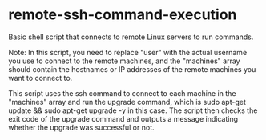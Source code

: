 # remote-ssh-command-execution
Basic shell script that connects to remote Linux servers to run commands.

Note: In this script, you need to replace "user" with the actual username you use to connect to the remote machines, and the "machines" array should contain the hostnames or IP addresses of the remote machines you want to connect to.

This script uses the ssh command to connect to each machine in the "machines" array and run the upgrade command, which is sudo apt-get update && sudo apt-get upgrade -y in this case. The script then checks the exit code of the upgrade command and outputs a message indicating whether the upgrade was successful or not.
